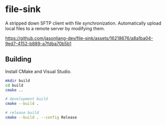 # file-sink

A stripped down SFTP client with file synchronization. Automatically upload
local files to a remote server by modifying them.

https://github.com/jasonliang-dev/file-sink/assets/16218676/a8a1ba04-9ed7-4152-b889-a7fdba70b5b1

## Building

Install CMake and Visual Studio.

```sh
mkdir build
cd build
cmake ..

# development build
cmake --build .

# release build
cmake --build . --config Release
```
